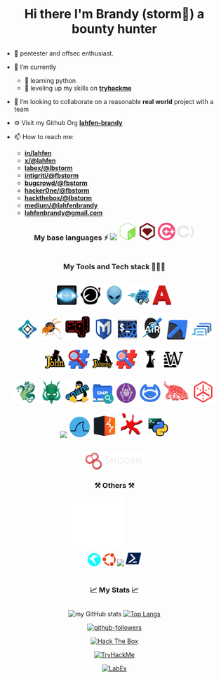 <!--
get icon list here
https://github.com/tandpfun/skill-icons?tab=readme-ov-file#icons-list
-->

<h1 align="center" style="display: inline-block; margin: 1rem auto">
 Hi there  I'm Brandy (storm🎃) a bounty hunter
</h1>

- 🔭 pentester and offsec enthusiast.

- 🧠 I’m currently
  - 🦀 learning python
  - 🚀 leveling up my skills on **[tryhackme](https://tryhackme.com/p/Lbstorm)**

- 👯 I’m looking to collaborate on a reasonable **real world** project with a team
<!-- - 🤔 I’m looking for help with ... -->
- ⚙️ Visit my Github Org **[lahfen-brandy](https://github.com/lahfen-brandy)**

- 📫 How to reach me:
  - **[in/lahfen](https://www.linkedin.com/in/lahfen-brandy-82a296353/)**
  - **[x/@lahfen](https://x.com/LahfenB34295)**
  - **[labex/@lbstorm](https://labex.io/users/lb-storm-38355818)**
  - **[intigriti/@fbstorm](https://app.intigriti.com/researcher/profile/fbstorm)**
  - **[bugcrowd/@fbstorm](https://bugcrowd.com/h/fbstorm)**
  - **[hacker0ne/@fbstorm](https://hackerone.com/fbstorma)**
  - **[hackthebox/@lbstorm](https://app.hackthebox.com/users/2388971)**
  - **[medium/@lahfenbrandy](https://medium.com/@lahfenbrandy)**
  - **<lahfenbrandy@gmail.com>**

<!-- - 😄 Pronouns: He/Him -->
<!-- - ⚡⚡ Fun fact:  -->

<!--
cool flowery effect
<img align="left" src="https://user-images.githubusercontent.com/65187002/144930161-2f783401-8d27-4fdf-a2f7-cc0ba32f1f1f.gif" width="30%" style="display:inline;">
<img align="right" src="https://user-images.githubusercontent.com/65187002/144930161-2f783401-8d27-4fdf-a2f7-cc0ba32f1f1f.gif" width="30%" style="display:inline;">
-->

<div align="center">
  <h3 style="display: inline-block">
    My base languages ⚡
  </h3>

  <img src="https://skillicons.dev/icons?i=py" width="8%"/>
  <img src="./Languages/image-4.png" width="8%">
  <img src="./Languages/image-6.png" width="8%">
  <img src="./Languages/image-7.png" width="8%">
  <img src="./Languages/image-8.png" width="8%">
</div>

<div align="center">
  <h3 style="display: inline-block">
    My Tools and Tech stack 👨🏻‍💻
  </h3>

  <img src="./Tools/nmap-logo.svg" width="10%" /> <img src="./Tools/subfinder-logo.svg" width="10%"/> <img src="./Tools/nikto-logo.svg" width="10%" /> <img src="./Tools/gobuster-logo.svg" width="10%" /> <img src="./Tools/amass-logo.svg" width="10%" />
  <br />

<img src="./Tools/dirsearch-logo.svg" width="10%" /> <img src="./Tools/exploitdb-logo.svg" width="10%" /> <img src="./Tools/sqlmap-logo.svg" width="12%" /> <img src="./Tools/metasploit-logo.svg" width="10%" /> <img src="./Tools/webshells-logo.svg" width="10%" /> <img src="./Tools/aircrack-ng-logo.svg" width="11%" /> <img src="./Tools/responder-logo.svg" width="10%" /> <img src="./Tools/seclists-logo.svg" width="10%" />
  <br />

 <img src="./Tools/john-logo.svg" width="10%" /> <img src="./Tools/hash-identifier-logo.svg" width="10%" /> <img src="./Tools/johnny-logo.svg" width="10%" /> <img src="./Tools/hashid-logo.svg" width="10%" /> <img src="./Tools/hashcat-logo.svg" width="10%" /> <img src="./Tools/wordlists-logo.svg" width="10%" />
  <br />

  <img src="./Tools/hydra-logo.svg" width="11%" /> <img src="./Tools/crackmapexec-logo.svg" width="11%" /> <img src="./Tools/enum4linux-logo.svg" width="11%" /> <img src="./Tools/smbmap-logo.svg" width="10%" /> <img src="./Tools/netexec-logo.svg" width="10%" /> <img src="./Tools/netcat-logo.svg" width="10%" /> <img src="./Tools/bloodhound-logo.svg" width="12%5" /> <img src="./Tools/theharvester-logo.svg" width="11%" />
  <br />

  <img src="https://skillicons.dev/icons?i=github" width="70"/> <img src="./Tools/wireshark-logo.svg" width="10%" /> <img src="./Tools/burpsuite-logo.svg" width="11%" /> <img src="./Tools/ollydbg-logo.svg" width="12%" /> <img src="./Tools/impacket-logo.svg" width="10%" />
  
  <br/>
  <img src="./Tools/shodan.webp" width="26%" />
</div>

<div align="center">
  <h3 style="display: inline-block">
    ⚒️ Others ⚒️
  </h3>
  <div div align="center"style="dispaly:flex; width: 200px; position: relative; align-items:center; justify-content:center">
 <img src="./OS'/image-1.png" width="120" style="margin-right:80px; cursor:pointer"/> <img src="./OS'/image-3.png" width="30"style="cursor:pointer"/> <img src="./OS'/image.png" width="30" yy/> <img src="https://skillicons.dev/icons?i=windows" width="30"/> <img src="./Languages/image-5.png" width="35"/>
 </div> 
</div>
</br>
<div align="center">
  <h3 style="display: inline-block"> 
    📈 My Stats 📈
  </h3>

  ![my GitHub stats](https://github-readme-stats.vercel.app/api?username=lahfen-brandy&show_icons=true&hide=&count_private=true&title_color=3382ed&text_color=ffffff&icon_color=22c55e&bg_color=000000&hide_border=true&show_icons=true) [![Top Langs](https://github-readme-stats.vercel.app/api/top-langs/?username=lahfen-brandy&layout=compact&title_color=3382ed&text_color=ffffff&icon_color=22c55e&bg_color=000000&hide_border=true&locale=en)](https://github.com/anuraghazra/github-readme-stats)


  [![github-followers](https://img.shields.io/github/followers/lahfen-brandy?logo=github&style=for-the-badge&color=22c55e&labelColor=000000)](https://github.com/lahfen-brandy)

  [![Hack The Box](https://img.shields.io/badge/Hack%20The%20Box-6CC644?style=flat-square&logo=hackthebox&logoColor=black)](https://app.hackthebox.com/users/2388971) 

[![TryHackMe](https://img.shields.io/badge/TryHackMe-FF4769?style=flat-square&logo=tryhackme&logoColor=black)](https://tryhackme.com/p/Lbstorm)  

[![LabEx](https://img.shields.io/badge/LabEx-008080?style=flat-square&logo=linux&logoColor=black)](https://labex.io/users/lb-storm-38355818)
</div>
